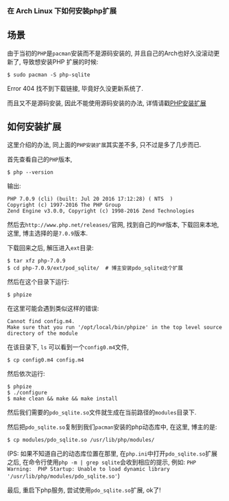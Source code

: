 ### 在 Arch Linux 下如何安装php扩展

场景
----

由于当初的`PHP`是`pacman`安装而不是源码安装的, 并且自己的Arch也好久没滚动更新了, 导致想安装PHP 扩展的时候:
```
$ sudo pacman -S php-sqlite
```
Error 404 找不到下载链接, 毕竟好久没更新系统了.  

而且又不是源码安装, 因此不能使用源码安装的办法, 详情请戳[PHP安装扩展](https://github.com/codcodog/Blog/issues/6)

如何安装扩展
------------

这里介绍的办法, 同上面的`PHP安装扩展`其实差不多, 只不过是多了几步而已.

首先查看自己的`PHP`版本,
```
$ php --version  
```
输出: 
```
PHP 7.0.9 (cli) (built: Jul 20 2016 17:12:28) ( NTS  )
Copyright (c) 1997-2016 The PHP Group
Zend Engine v3.0.0, Copyright (c) 1998-2016 Zend Technologies
```

然后去`http://www.php.net/releases/`官网, 找到自己的`PHP`版本, 下载回来本地, 这里, 博主选择的是`7.0.9`版本.  

下载回来之后, 解压进入`ext`目录:
```
$ tar xfz php-7.0.9
$ cd php-7.0.9/ext/pod_sqlite/  # 博主安装pdo_sqlite这个扩展
```
然后在这个目录下运行: 
```
$ phpize
```
在这里可能会遇到类似这样的错误:
```
Cannot find config.m4. 
Make sure that you run '/opt/local/bin/phpize' in the top level source directory of the module
```

在该目录下, `ls` 可以看到一个`config0.m4`文件,
```
$ cp config0.m4 config.m4
```
然后依次运行: 
```
$ phpize
$ ./configure
$ make clean && make && make install 
```
然后我们需要的`pdo_sqlite.so`文件就生成在当前路径的`modules`目录下.

然后把`pdo_sqlite.so`复制到我们`pacman`安装的php动态库中, 在这里, 博主的是:
```
$ cp modules/pdo_sqlite.so /usr/lib/php/modules/
```

(PS: 如果不知道自己的动态库位置在那里, 在`php.ini`中打开`pdo_sqlite.so`扩展之后, 在命令行使用`php -m | grep sqlite`会收到相应的提示, 例如: `PHP Warning:  PHP Startup: Unable to load dynamic library '/usr/lib/php/modules/pdo_sqlite.so'`)

最后, 重启下php服务, 尝试使用`pdo_sqlite.so`扩展, ok了!  
